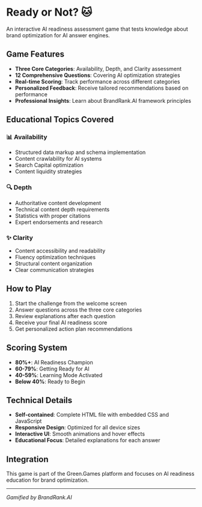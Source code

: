 # Ready or Not? 🐱

An interactive AI readiness assessment game that tests knowledge about brand optimization for AI answer engines.

## Game Features

- **Three Core Categories**: Availability, Depth, and Clarity assessment
- **12 Comprehensive Questions**: Covering AI optimization strategies
- **Real-time Scoring**: Track performance across different categories
- **Personalized Feedback**: Receive tailored recommendations based on performance
- **Professional Insights**: Learn about BrandRank.AI framework principles

## Educational Topics Covered

### 📊 Availability
- Structured data markup and schema implementation
- Content crawlability for AI systems
- Search Capital optimization
- Content liquidity strategies

### 🔍 Depth
- Authoritative content development
- Technical content depth requirements
- Statistics with proper citations
- Expert endorsements and research

### ✨ Clarity
- Content accessibility and readability
- Fluency optimization techniques
- Structural content organization
- Clear communication strategies

## How to Play

1. Start the challenge from the welcome screen
2. Answer questions across the three core categories
3. Review explanations after each question
4. Receive your final AI readiness score
5. Get personalized action plan recommendations

## Scoring System

- **80%+**: AI Readiness Champion
- **60-79%**: Getting Ready for AI
- **40-59%**: Learning Mode Activated
- **Below 40%**: Ready to Begin

## Technical Details

- **Self-contained**: Complete HTML file with embedded CSS and JavaScript
- **Responsive Design**: Optimized for all device sizes
- **Interactive UI**: Smooth animations and hover effects
- **Educational Focus**: Detailed explanations for each answer

## Integration

This game is part of the Green.Games platform and focuses on AI readiness education for brand optimization.

---

*Gamified by BrandRank.AI* 